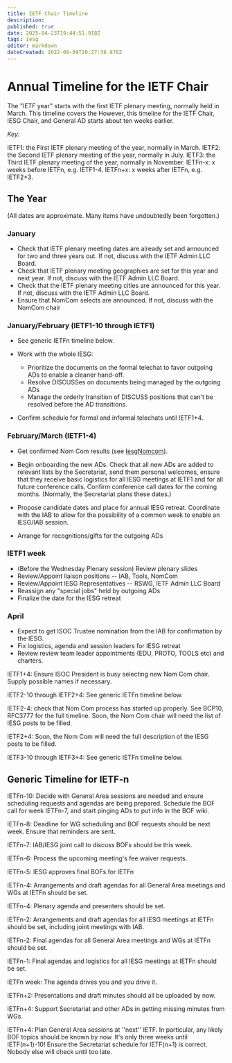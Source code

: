 ```yaml
---
title: IETF Chair Timeline
description: 
published: true
date: 2025-04-23T19:44:51.918Z
tags: iesg
editor: markdown
dateCreated: 2022-09-09T20:27:38.978Z
---
```


# Annual Timeline for the IETF Chair
The "IETF year" starts with the first IETF plenary meeting, normally held in March. This timeline covers the However, this timeline for the IETF Chair, IESG Chair, and General AD starts about ten weeks earlier.

*Key:*

IETF1: the First IETF plenary meeting of the year, normally in March.
IETF2: the Second IETF plenary meeting of the year, normally in July.
IETF3: the Third IETF plenary meeting of the year, normally in November.
IETFn-x: x weeks before IETFn, e.g. IETF1-4.
IETFn+x: x weeks after IETFn, e.g. IETF2+3.

## The Year 

(All dates are approximate. Many items have undoubtedly been forgotten.)

### January
* Check that IETF plenary meeting dates are already set and announced for two and three years out. If not, discuss with the IETF Admin LLC Board.
* Check that IETF plenary meeting geographies are set for this year and next year. If not, discuss with the IETF Admin LLC Board.
* Check that the IETF plenary meeting cities are announced for this year.  If not, discuss with the IETF Admin LLC Board.
* Ensure that NomCom selects are announced.  If not, discuss with the NomCom chair

### January/February (IETF1-10 through IETF1) 
* See generic IETFn timeline below.

* Work with the whole IESG:
  * Prioritize the documents on the formal telechat to favor outgoing ADs to enable a cleaner hand-off.
  * Resolve DISCUSSes on documents being managed by the outgoing ADs
  * Manage the orderly transition of DISCUSS positions that can't be resolved before the AD transitions.

* Confirm schedule for formal and informal telechats until IETF1+4.

### February/March (IETF1-4)
* Get confirmed Nom Com results (see [IesgNomcom](/group/iesg/IesgNomcom)). 

* Begin onboarding the new ADs.  Check that all new ADs are added to relevant lists by the Secretariat, send them personal welcomes, ensure that they receive basic logistics for all IESG meetings at IETF1 and for all future conference calls. Confirm conference call dates for the coming months. (Normally, the Secretariat plans these dates.)

* Propose candidate dates and place for annual IESG retreat.  Coordinate with the IAB to allow for the possibility of a common week to enable an IESG/IAB session.

* Arrange for recognitions/gifts for the outgoing ADs

### IETF1 week
* (Before the Wednesday Plenary session) Review plenary slides
* Review/Appoint liaison positions -- IAB, Tools, NomCom
* Review/Appoint IESG Representatives -- RSWG, IETF Admin LLC Board
* Reassign any "special jobs" held by outgoing ADs
* Finalize the date for the IESG retreat

### April
* Expect to get ISOC Trustee nomination from the IAB for confirmation by the IESG.
* Fix logistics, agenda and session leaders for IESG retreat
* Review review team leader appointments (EDU, PROTO, TOOLS etc) and charters.

IETF1+4: Ensure ISOC President is busy selecting new Nom Com chair. Supply possible names if necessary.

IETF2-10 through IETF2+4: See generic IETFn timeline below.

IETF2-4: check that Nom Com process has started up properly. See BCP10, RFC3777 for the full timeline. Soon, the Nom Com chair will need the list of IESG posts
to be filled.

IETF2+4: Soon, the Nom Com will need the full description of the IESG posts to be filled.

IETF3-10 through IETF3+4: See generic IETFn timeline below.

## Generic Timeline for IETF-n 

IETFn-10: Decide with General Area sessions are needed and ensure scheduling requests and agendas are being prepared. Schedule the BOF call for week IETFn-7, and start pinging ADs to put info in the BOF wiki.

IETFn-8: Deadline for WG scheduling and BOF requests should be next week. Ensure that reminders are sent.

IETFn-7: IAB/IESG joint call to discuss BOFs should be this week.

IETFn-6: Process the upcoming meeting's fee waiver requests.  

IETFn-5: IESG approves final BOFs for IETFn

IETFn-4: Arrangements and draft agendas for all General Area meetings and WGs at IETFn should be set.

IETFn-4: Plenary agenda and presenters should be set.

IETFn-2: Arrangements and draft agendas for all IESG meetings at IETFn should be set, including joint meetings with IAB.

IETFn-2: Final agendas for all General Area meetings and WGs at IETFn should be set.

IETFn-1: Final agendas and logistics for all IESG meetings at IETFn should be set.

IETFn week: The agenda drives you and you drive it.

IETFn+2: Presentations and draft minutes should all be uploaded by now.

IETFn+4: Support Secretariat and other ADs in getting missing minutes from WGs.

IETFn+4: Plan General Area sessions at ''next'' IETF. In particular, any likely BOF topics should be known by now. It's only three weeks until IETF(n+1)-10! Ensure the Secretariat schedule for IETF(n+1) is correct. Nobody else will check until too late.
